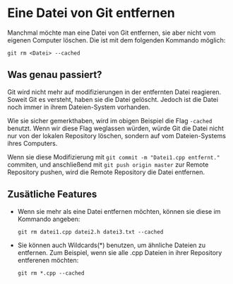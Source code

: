 # Eine Datei von Git entfernen

Manchmal möchte man eine Datei von Git entfernen, sie aber nicht vom eigenen Computer löschen. Die ist mit dem folgenden Kommando möglich:

``git rm <Datei> --cached``

## Was genau passiert?

Git wird nicht mehr auf modifizierungen in der entfernten Datei reagieren. Soweit Git es versteht, haben sie die Datei gelöscht. Jedoch ist die Datei noch immer in ihrem Dateien-System vorhanden.

Wie sie sicher gemerkthaben, wird im obigen Beispiel die Flag `-cached` benutzt. Wenn wir diese Flag weglassen würden, würde Git die Datei nicht nur von der lokalen Repository löschen, sondern auf vom Dateien-Systems ihres Computers.

Wenn sie diese Modifizierung mit `git commit -m "Datei1.cpp entfernt."` commiten, und anschließend mit `git push origin master` zur Remote Repository pushen, wird die Remote Repository die Datei entfernen.

## Zusätliche Features

-   Wenn sie mehr als eine Datei entfernen möchten, können sie diese im Kommando angeben:

    `git rm datei1.cpp datei2.h datei3.txt --cached`

-   Sie können auch Wildcards(*) benutzen, um ähnliche Dateien zu entfernen. Zum Beispiel, wenn sie alle .cpp Dateien in ihrer
    Repository entferenen möchten:

    `git rm *.cpp --cached`
